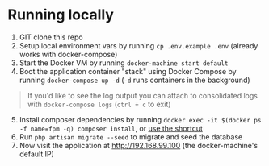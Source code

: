 # Running locally

1. GIT clone this repo
2. Setup local environment vars by running `cp .env.example .env` (already works with docker-compose)
3. Start the Docker VM by running `docker-machine start default` 
4. Boot the application container "stack" using Docker Compose by running `docker-compose up -d` (`-d` runs containers in the background)

> If you'd like to see the log output you can attach to consolidated logs with `docker-compose logs` (`ctrl + c` to exit)

5. Install composer dependencies by running `docker exec -it $(docker ps -f name=fpm -q) composer install`, or [use the shortcut](https://github.com/realpage/lumen/tree/readme-updates#is-there-a-shortcut-for-running-commands-within-specific-containers)
6. Run `php artisan migrate --seed` to migrate and seed the database
7. Now visit the application at http://192.168.99.100 (the docker-machine's default IP)